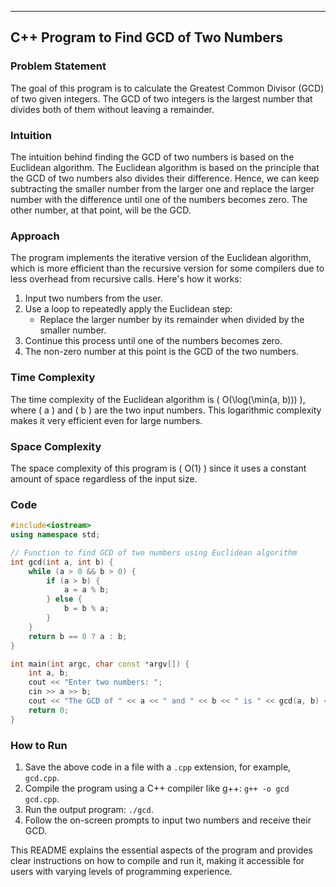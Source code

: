 
---

## C++ Program to Find GCD of Two Numbers

### Problem Statement
The goal of this program is to calculate the Greatest Common Divisor (GCD) of two given integers. The GCD of two integers is the largest number that divides both of them without leaving a remainder.

### Intuition
The intuition behind finding the GCD of two numbers is based on the Euclidean algorithm. The Euclidean algorithm is based on the principle that the GCD of two numbers also divides their difference. Hence, we can keep subtracting the smaller number from the larger one and replace the larger number with the difference until one of the numbers becomes zero. The other number, at that point, will be the GCD.

### Approach
The program implements the iterative version of the Euclidean algorithm, which is more efficient than the recursive version for some compilers due to less overhead from recursive calls. Here's how it works:

1. Input two numbers from the user.
2. Use a loop to repeatedly apply the Euclidean step:
   - Replace the larger number by its remainder when divided by the smaller number.
3. Continue this process until one of the numbers becomes zero.
4. The non-zero number at this point is the GCD of the two numbers.

### Time Complexity
The time complexity of the Euclidean algorithm is \( O(\log(\min(a, b))) \), where \( a \) and \( b \) are the two input numbers. This logarithmic complexity makes it very efficient even for large numbers.

### Space Complexity
The space complexity of this program is \( O(1) \) since it uses a constant amount of space regardless of the input size.

### Code
```cpp
#include<iostream>
using namespace std;

// Function to find GCD of two numbers using Euclidean algorithm
int gcd(int a, int b) {
    while (a > 0 && b > 0) {
        if (a > b) {
            a = a % b;
        } else {
            b = b % a;
        }
    }
    return b == 0 ? a : b;
}

int main(int argc, char const *argv[]) {
    int a, b;
    cout << "Enter two numbers: ";
    cin >> a >> b;
    cout << "The GCD of " << a << " and " << b << " is " << gcd(a, b) << endl;
    return 0;
}
```

### How to Run
1. Save the above code in a file with a `.cpp` extension, for example, `gcd.cpp`.
2. Compile the program using a C++ compiler like g++: `g++ -o gcd gcd.cpp`.
3. Run the output program: `./gcd`.
4. Follow the on-screen prompts to input two numbers and receive their GCD.

This README explains the essential aspects of the program and provides clear instructions on how to compile and run it, making it accessible for users with varying levels of programming experience.